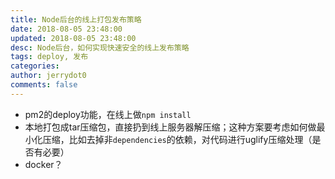 ```yaml
---
title: Node后台的线上打包发布策略  
date: 2018-08-05 23:48:00  
updated: 2018-08-05 23:48:00  
desc: Node后台，如何实现快速安全的线上发布策略  
tags: deploy, 发布  
categories:  
author: jerrydot0  
comments: false   
---
```


+ pm2的deploy功能，在线上做```npm install```   
+ 本地打包成tar压缩包，直接扔到线上服务器解压缩；这种方案要考虑如何做最小化压缩，比如去掉非```dependencies```的依赖，对代码进行uglify压缩处理（是否有必要）   
+ docker？

